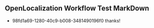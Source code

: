 ## OpenLocalization Workflow Test MarkDown
* 98fd1a69-1280-40c9-b008-3481490196f0 thanks!

<!--HONumber=Jul16_HO4-->


